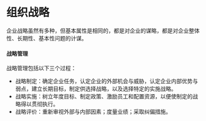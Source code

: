 # 组织战略

企业战略虽然有多种，但基本属性是相同的，都是对企业的谋略，都是对企业整体性、长期性、基本性问题的计谋。



#### 战略管理

战略管理包括以下三个过程：

- 战略制定：确定企业任务，认定企业的外部机会与威胁，认定企业内部优势与弱点，建立长期目标，制定供选择战略，以及选择特定的实施战略。
- 战略实施：树立年度目标、制定政策、激励员工和配置资源，以便使制定的战略得以贯彻执行。
- 战略评价：重新审视外部与内部因素；度量业绩；采取纠偏措施。
